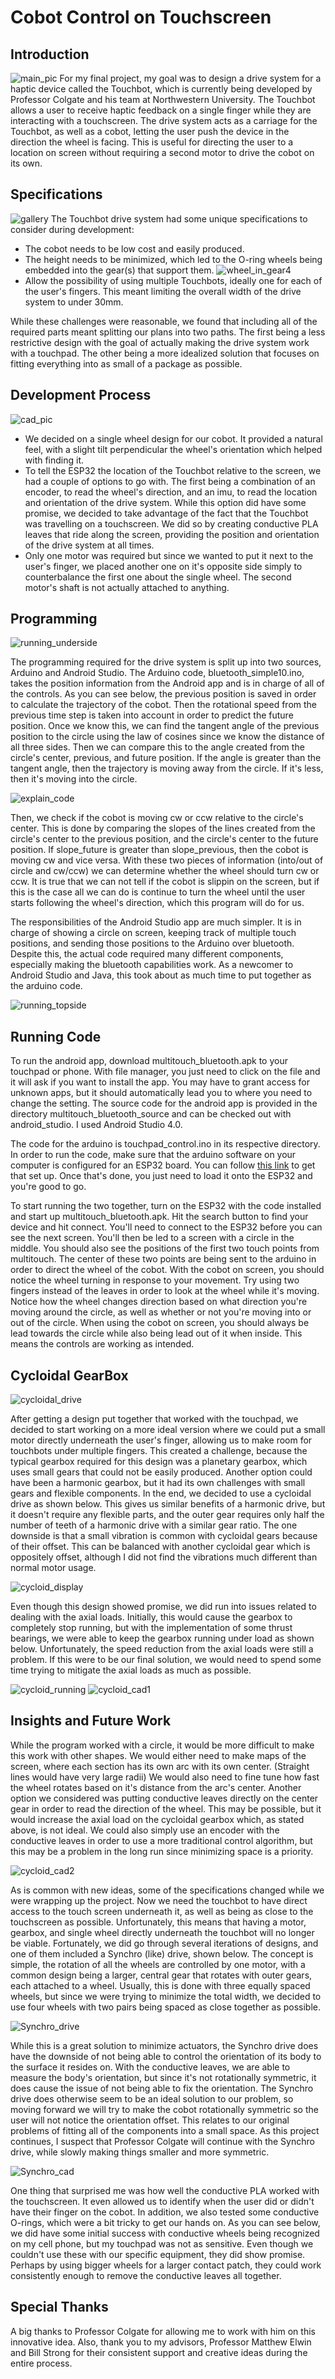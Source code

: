 # Cobot Control on Touchscreen

## Introduction
![main_pic](/images/main_pic2.jpg)
For my final project, my goal was to design a drive system for a haptic device called the Touchbot, which is currently being developed by Professor Colgate and his
team at Northwestern University.  The Touchbot allows a user to receive haptic feedback on a single finger
while they are interacting with a touchscreen.  The drive system acts as a carriage for the Touchbot, as well as a cobot, letting the user push
the device in the direction the wheel is facing.  This is useful for directing the user to a location on screen without requiring a second motor to drive the cobot on its own.

## Specifications
![gallery](/images/gallery.png)
The Touchbot drive system had some unique specifications to consider during development:
- The cobot needs to be low cost and easily produced.  
- The height needs to be minimized, which led to the O-ring wheels being embedded into the gear(s) that support them. 
![wheel_in_gear](/images/wheel_in_gear.png)4
- Allow the possibility of using multiple Touchbots, ideally one for each of the user's fingers.  This meant limiting the overall width of the drive system to under 30mm.  

While these challenges were reasonable, we found that including all of the required parts meant splitting our plans into two paths.  The first being a less restrictive design with the goal of actually making the drive system work with a touchpad.  The other being a more idealized solution that focuses on fitting everything into as small of a package as possible.


## Development Process
![cad_pic](/images/2_motor_cad.png)

- We decided on a single wheel design for our cobot. It provided a natural feel, with a slight tilt perpendicular the wheel's orientation which helped with finding it.  
- To tell the ESP32 the location of the Touchbot relative to the screen, we had a couple of options to go with.  The first being a combination of an encoder, to read the wheel's direction, and an imu, to read the location and orientation of the drive system.  While this option did have some promise, we decided to take advantage of the fact that the Touchbot was travelling on a touchscreen.  We did so by creating conductive PLA leaves that ride along the screen, providing the position and orientation of the drive system at all times.
- Only one motor was required but since we wanted to put it next to the user's finger, we placed another one on it's opposite side simply to counterbalance the first one about the single wheel.  The second motor's shaft is not actually attached to anything.

## Programming
![running_underside](/images/running_underside.gif)

The programming required for the drive system is split up into two sources, Arduino and Android Studio.  The Arduino code, bluetooth_simple10.ino, takes the position information from the Android app and is in charge of all of the controls.  As you can see below, the previous position is saved in order to calculate the trajectory of the cobot.  Then the rotational speed from the previous time step is taken into account in order to predict the future position.  Once we know this, we can find the tangent angle of the previous position to the circle using the law of cosines since we know the distance of all three sides.  Then we can compare this to the angle created from the circle's center, previous, and future position.  If the angle is greater than the tangent angle, then the trajectory is moving away from the circle.  If it's less, then it's moving into the circle.  

![explain_code](/images/explain_code.png)

Then, we check if the cobot is moving cw or ccw relative to the circle's center.  This is done by comparing the slopes of the lines created from the circle's center to the previous position, and the circle's center to the future position.  If slope_future is greater than slope_previous, then the cobot is moving cw and vice versa.  With these two pieces of information (into/out of circle and cw/ccw) we can determine whether the wheel should turn cw or ccw.  It is true that we can not tell if the cobot is slippin on the screen, but if this is the case all we can do is continue to turn the wheel until the user starts following the wheel's direction, which this program will do for us. 

The responsibilities of the Android Studio app are much simpler.  It is in charge of showing a circle on screen, keeping track of multiple touch positions, and sending those positions to the Arduino over bluetooth.  Despite this, the actual code required many different components, especially making the bluetooth capabilities work.  As a newcomer to Android Studio and Java, this took about as much time to put together as the arduino code.

![running_topside](/images/running_topside.gif)

## Running Code
To run the android app, download multitouch_bluetooth.apk to your touchpad or phone.  With file manager, you just need to click on the file and it will ask if you want to install the app.  You may have to grant access for unknown apps, but it should automatically lead you to where you need to change the setting.  The source code for the android app is provided in the directory multitouch_bluetooth_source and can be checked out with android_studio. I used Android Studio 4.0.

The code for the arduino is touchpad_control.ino in its respective directory.  In order to run the code, make sure that the arduino software on your computer is configured for an ESP32 board.  You can follow [this link](https://randomnerdtutorials.com/installing-the-esp32-board-in-arduino-ide-windows-instructions/) to get that set up.  Once that's done, you just need to load it onto the ESP32 and you're good to go.  

To start running the two together, turn on the ESP32 with the code installed and start up multitouch_bluetooth.apk.  Hit the search button to find your device and hit connect.  You'll need to connect to the ESP32 before you can see the next screen.  You'll then be led to a screen with a circle in the middle.  You should also see the positions of the first two touch points from multitouch.  The center of these two points are being sent to the arduino in order to direct the wheel of the cobot.  With the cobot on screen, you should notice the wheel turning in response to your movement.  Try using two fingers instead of the leaves in order to look at the wheel while it's moving.  Notice how the wheel changes direction based on what direction you're moving around the circle, as well as whether or not you're moving into or out of the circle.  When using the cobot on screen, you should always be lead towards the circle while also being lead out of it when inside.  This means the controls are working as intended.  


## Cycloidal GearBox
![cycloidal_drive](/images/Cycloidal_drive.gif)

After getting a design put together that worked with the touchpad, we decided to start working on a more ideal version where we could put a small motor directly underneath the user's finger, allowing us to make room for touchbots under multiple fingers. This created a challenge, because the typical gearbox required for this design was a planetary gearbox, which uses small gears that could not be easily produced.  Another option could have been a harmonic gearbox, but it had its own challenges with small gears and flexible components.  In the end, we decided to use a cycloidal drive as shown below.  This gives us similar benefits of a harmonic drive, but it doesn't require any flexible parts, and the outer gear requires only half the number of teeth of a harmonic drive with a similar gear ratio.  The one downside is that a small vibration is common with cycloidal gears because of their offset.  This can be balanced with another cycloidal gear which is oppositely offset, although I did not find the vibrations much different than normal motor usage.

![cycloid_display](/images/cycloid_display.gif)

Even though this design showed promise, we did run into issues related to dealing with the axial loads.  Initially, this would cause the gearbox to completely stop running, but with the implementation of some thrust bearings, we were able to keep the gearbox running under load as shown below.  Unfortunately, the speed reduction from the axial loads were still a problem.  If this were to be our final solution, we would need to spend some time trying to mitigate the axial loads as much as possible.

![cycloid_running](/images/cycloid_running.gif)
![cycloid_cad1](/images/cycloid_cad1.png)


## Insights and Future Work
While the program worked with a circle, it would be more difficult to make this work with other shapes.  We would either need to make maps of the screen, where each section has its own arc with its own center.  (Straight lines would have very large radii)  We would also need to fine tune how fast the wheel rotates based on it's distance from the arc's center. Another option we considered was putting conductive leaves directly on the center gear in order to read the direction of the wheel.  This may be possible, but it would increase the axial load on the cycloidal gearbox which, as stated above, is not ideal.  We could also simply use an encoder with the conductive leaves in order to use a more traditional control algorithm, but this may be a problem in the long run since minimizing space is a priority.

![cycloid_cad2](/images/cycloid_cad2.png)

As is common with new ideas, some of the specifications changed while we were wrapping up the project.  Now we need the touchbot to have direct access to the touch screen underneath it, as well as being as close to the touchscreen as possible.  Unfortunately, this means that having a motor, gearbox, and single wheel directly underneath the touchbot will no longer be viable.  Fortunately, we did go through several iterations of designs, and one of them included a Synchro (like) drive, shown below.  The concept is simple, the rotation of all the wheels are controlled by one motor, with a common design being a larger, central gear that rotates with outer gears, each attached to a wheel.  Usually, this is done with three equally spaced wheels, but since we were trying to minimize the total width, we decided to use four wheels with two pairs being spaced as close together as possible.

![Synchro_drive](/images/synchro_drive.gif)

While this is a great solution to minimize actuators, the Synchro drive does have the downside of not being able to control the orientation of its body to the surface it resides on.  With the conductive leaves, we are able to measure the body's orientation, but since it's not rotationally symmetric, it does cause the issue of not being able to fix the orientation.  The Synchro drive does otherwise seem to be an ideal solution to our problem, so moving forward we will try to make the cobot rotationally symmetric so the user will not notice the orientation offset.  This relates to our original problems of fitting all of the components into a small space. As this project continues, I suspect that Professor Colgate will continue with the Synchro drive, while slowly making things smaller and more symmetric.

![Synchro_cad](/images/synchro_cad.png)

One thing that surprised me was how well the conductive PLA worked with the touchscreen.  It even allowed us to identify when the user did or didn't have their finger on the cobot.  In addition, we also tested some conductive O-rings, which were a bit tricky to get our hands on.  As you can see below, we did have some initial success with conductive wheels being recognized on my cell phone, but my touchpad was not as sensitive.  Even though we couldn't use these with our specific equipment, they did show promise.  Perhaps by using bigger wheels for a larger contact patch, they could work consistently enough to remove the conductive leaves all together.  

## Special Thanks
A big thanks to Professor Colgate for allowing me to work with him on this innovative idea.  Also, thank you to my advisors, Professor Matthew Elwin and Bill Strong for their consistent support and creative ideas during the entire process.

